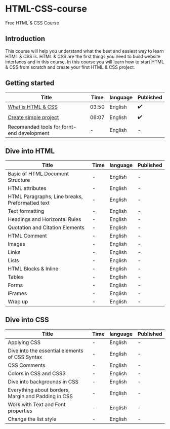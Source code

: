 # HTML-CSS-course
Free HTML &amp; CSS Course

## Introduction
This course will help you understand what the best and easiest way to learn HTML & CSS is. HTML & CSS are the first things you need to build website interfaces and in this course. In this course you will learn how to start HTML & CSS from scratch and create your first HTML & CSS project.

## Getting started
| Title           | Time | language | Published | 
|-----------------|------|----------|-----------|
| [What is HTML & CSS](https://www.youtube.com/watch?v=ipFVn99rqCo) | 03:50 | English | :heavy_check_mark: |
| [Create simple project](https://www.youtube.com/watch?v=f2CC54OJJds) | 06:07 | English | :heavy_check_mark: |
| Recomended tools for fornt-end development | - | English | - |

## Dive into HTML
| Title           | Time | language | Published | 
|-----------------|------|----------|-----------|
| Basic of HTML Document Structure | - | English | - |
| HTML attributes | - | English | - |
| HTML Paragraphs, Line breaks, Preformatted text | - | English | - |
| Text formatting | - | English | - |
| Headings and Horizontal Rules | - | English | - |
| Quotation and Citation Elements | - | English | - |
| HTML Comment | - | English | - |
| Images | - | English | - |
| Links | - | English | - |
| Lists | - | English | - |
| HTML Blocks & Inline | - | English | - |
| Tables | - | English | - |
| Forms | - | English | - |
| IFrames | - | English | - |
| Wrap up | - | English | - |

## Dive into CSS
| Title           | Time | language | Published | 
|-----------------|------|----------|-----------|
| Applying CSS | - | English | - |
| Dive into the essential elements of CSS Syntax | - | English | - |
| CSS Comments | - | English | - |
| Colors in CSS and CSS3 | - | English | - |
| Dive into backgrounds in CSS | - | English | - |
| Everything about borders, Margin and Padding in CSS | - | English | - |
| Work with Text and Font properties | - | English | - |
| Change the list style | - | English | - |

